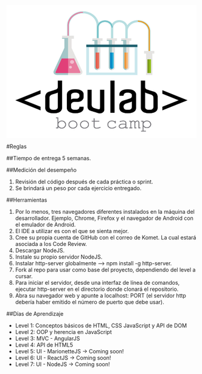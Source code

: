 
<img src="logo-devLabs.jpg" alt="Smiley face" height="350" width="500" align="center">

#Reglas

##Tiempo de entrega
5 semanas.

##Medición del desempeño

1. Revisión del código después de cada práctica o sprint.
2. Se brindará un peso por cada ejercicio entregado.

##Herramientas

1. Por lo menos, tres navegadores diferentes instalados en la máquina del desarrollador. Ejemplo, Chrome, Firefox y el navegador de Android con el emulador de Android.
2. El IDE a utilizar es con el que se sienta mejor.
3. Cree su propia cuenta de GitHub con el correo de Komet. La cual estará asociada a los Code Review.
4. Descargar NodeJS.
5. Instale su propio servidor NodeJS.
6. Instalar http-server globalmente --> npm install -g http-server.
7. Fork al repo para usar como base del proyecto, dependiendo del level a cursar.
8. Para iniciar el servidor, desde una interfaz de línea de comandos, ejecutar http-server en el directorio donde clonará el repositorio.
9. Abra su navegador web y apunte a localhost: PORT (el servidor http debería haber emitido el número de puerto que debe usar).

##Días de Aprendizaje
* Level 1: Conceptos básicos de HTML, CSS JavaScript y API de DOM
* Level 2: OOP y herencia en JavaScript
* Level 3: MVC - AngularJS
* Level 4: API de HTML5
* Level 5: UI - MarionetteJS → Coming soon!
* Level 6: UI - ReactJS → Coming soon!
* Level 7: UI - NodeJS → Coming soon!

